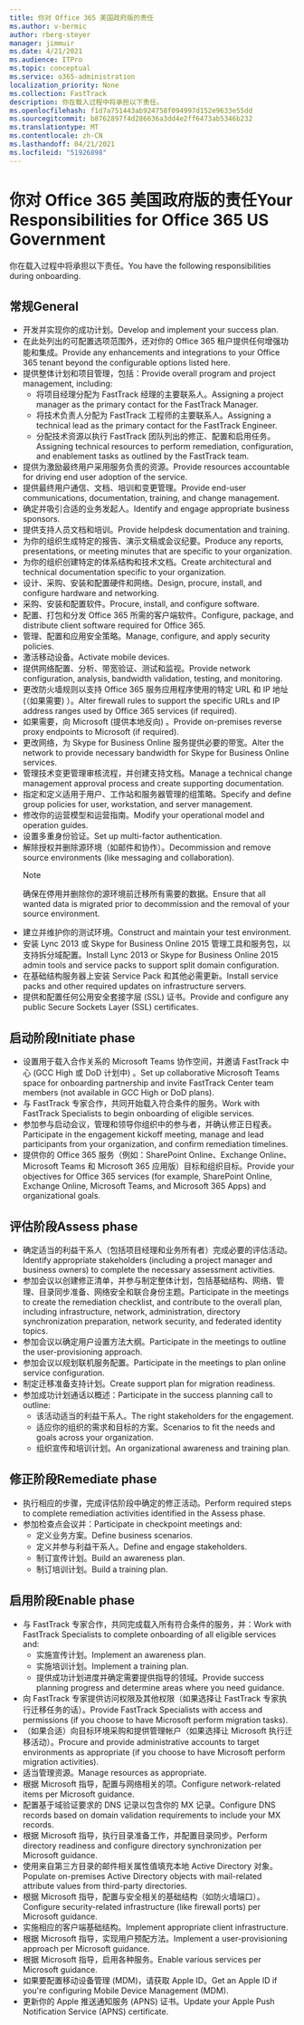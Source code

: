 ```yaml
---
title: 你对 Office 365 美国政府版的责任
ms.author: v-bermic
author: rberg-steyer
manager: jimmuir
ms.date: 4/21/2021
ms.audience: ITPro
ms.topic: conceptual
ms.service: o365-administration
localization_priority: None
ms.collection: FastTrack
description: 你在载入过程中将承担以下责任。
ms.openlocfilehash: f1d7a751443ab924758f094997d152e9633e55dd
ms.sourcegitcommit: b8762897f4d286636a3dd4e2ff6473ab5346b232
ms.translationtype: MT
ms.contentlocale: zh-CN
ms.lasthandoff: 04/21/2021
ms.locfileid: "51926898"
---
```

# <a name="your-responsibilities-for-office-365-us-government"></a><span data-ttu-id="b9619-103">你对 Office 365 美国政府版的责任</span><span class="sxs-lookup"><span data-stu-id="b9619-103">Your Responsibilities for Office 365 US Government</span></span>

<span data-ttu-id="b9619-104">你在载入过程中将承担以下责任。</span><span class="sxs-lookup"><span data-stu-id="b9619-104">You have the following responsibilities during onboarding.</span></span>
  
## <a name="general"></a><span data-ttu-id="b9619-105">常规</span><span class="sxs-lookup"><span data-stu-id="b9619-105">General</span></span>

- <span data-ttu-id="b9619-106">开发并实现你的成功计划。</span><span class="sxs-lookup"><span data-stu-id="b9619-106">Develop and implement your success plan.</span></span>   
- <span data-ttu-id="b9619-107">在此处列出的可配置选项范围外，还对你的 Office 365 租户提供任何增强功能和集成。</span><span class="sxs-lookup"><span data-stu-id="b9619-107">Provide any enhancements and integrations to your Office 365 tenant beyond the configurable options listed here.</span></span>    
- <span data-ttu-id="b9619-108">提供整体计划和项目管理，包括：</span><span class="sxs-lookup"><span data-stu-id="b9619-108">Provide overall program and project management, including:</span></span>     
  - <span data-ttu-id="b9619-109">将项目经理分配为 FastTrack 经理的主要联系人。</span><span class="sxs-lookup"><span data-stu-id="b9619-109">Assigning a project manager as the primary contact for the FastTrack Manager.</span></span>   
  - <span data-ttu-id="b9619-110">将技术负责人分配为 FastTrack 工程师的主要联系人。</span><span class="sxs-lookup"><span data-stu-id="b9619-110">Assigning a technical lead as the primary contact for the FastTrack Engineer.</span></span>  
  - <span data-ttu-id="b9619-111">分配技术资源以执行 FastTrack 团队列出的修正、配置和启用任务。</span><span class="sxs-lookup"><span data-stu-id="b9619-111">Assigning technical resources to perform remediation, configuration, and enablement tasks as outlined by the FastTrack team.</span></span>   
- <span data-ttu-id="b9619-112">提供为激励最终用户采用服务负责的资源。</span><span class="sxs-lookup"><span data-stu-id="b9619-112">Provide resources accountable for driving end user adoption of the service.</span></span>    
- <span data-ttu-id="b9619-113">提供最终用户通信、文档、培训和变更管理。</span><span class="sxs-lookup"><span data-stu-id="b9619-113">Provide end-user communications, documentation, training, and change management.</span></span>    
- <span data-ttu-id="b9619-114">确定并吸引合适的业务发起人。</span><span class="sxs-lookup"><span data-stu-id="b9619-114">Identify and engage appropriate business sponsors.</span></span>     
- <span data-ttu-id="b9619-115">提供支持人员文档和培训。</span><span class="sxs-lookup"><span data-stu-id="b9619-115">Provide helpdesk documentation and training.</span></span>     
- <span data-ttu-id="b9619-116">为你的组织生成特定的报告、演示文稿或会议纪要。</span><span class="sxs-lookup"><span data-stu-id="b9619-116">Produce any reports, presentations, or meeting minutes that are specific to your organization.</span></span>     
- <span data-ttu-id="b9619-117">为你的组织创建特定的体系结构和技术文档。</span><span class="sxs-lookup"><span data-stu-id="b9619-117">Create architectural and technical documentation specific to your organization.</span></span>     
- <span data-ttu-id="b9619-118">设计、采购、安装和配置硬件和网络。</span><span class="sxs-lookup"><span data-stu-id="b9619-118">Design, procure, install, and configure hardware and networking.</span></span>    
- <span data-ttu-id="b9619-119">采购、安装和配置软件。</span><span class="sxs-lookup"><span data-stu-id="b9619-119">Procure, install, and configure software.</span></span>     
- <span data-ttu-id="b9619-120">配置、打包和分发 Office 365 所需的客户端软件。</span><span class="sxs-lookup"><span data-stu-id="b9619-120">Configure, package, and distribute client software required for Office 365.</span></span>    
- <span data-ttu-id="b9619-121">管理、配置和应用安全策略。</span><span class="sxs-lookup"><span data-stu-id="b9619-121">Manage, configure, and apply security policies.</span></span>    
- <span data-ttu-id="b9619-122">激活移动设备。</span><span class="sxs-lookup"><span data-stu-id="b9619-122">Activate mobile devices.</span></span>    
- <span data-ttu-id="b9619-123">提供网络配置、分析、带宽验证、测试和监视。</span><span class="sxs-lookup"><span data-stu-id="b9619-123">Provide network configuration, analysis, bandwidth validation, testing, and monitoring.</span></span> 
- <span data-ttu-id="b9619-124">更改防火墙规则以支持 Office 365 服务应用程序使用的特定 URL 和 IP 地址 (（如果需要) ）。</span><span class="sxs-lookup"><span data-stu-id="b9619-124">Alter firewall rules to support the specific URLs and IP address ranges used by Office 365 services (if required).</span></span>
- <span data-ttu-id="b9619-125">如果需要，向 Microsoft (提供本地反向) 。</span><span class="sxs-lookup"><span data-stu-id="b9619-125">Provide on-premises reverse proxy endpoints to Microsoft (if required).</span></span>     
- <span data-ttu-id="b9619-126">更改网络，为 Skype for Business Online 服务提供必要的带宽。</span><span class="sxs-lookup"><span data-stu-id="b9619-126">Alter the network to provide necessary bandwidth for Skype for Business Online services.</span></span>   
- <span data-ttu-id="b9619-127">管理技术变更管理审核流程，并创建支持文档。</span><span class="sxs-lookup"><span data-stu-id="b9619-127">Manage a technical change management approval process and create supporting documentation.</span></span>    
- <span data-ttu-id="b9619-128">指定和定义适用于用户、工作站和服务器管理的组策略。</span><span class="sxs-lookup"><span data-stu-id="b9619-128">Specify and define group policies for user, workstation, and server management.</span></span>    
- <span data-ttu-id="b9619-129">修改你的运营模型和运营指南。</span><span class="sxs-lookup"><span data-stu-id="b9619-129">Modify your operational model and operation guides.</span></span>   
- <span data-ttu-id="b9619-130">设置多重身份验证。</span><span class="sxs-lookup"><span data-stu-id="b9619-130">Set up multi-factor authentication.</span></span>   
- <span data-ttu-id="b9619-131">解除授权并删除源环境（如邮件和协作）。</span><span class="sxs-lookup"><span data-stu-id="b9619-131">Decommission and remove source environments (like messaging and collaboration).</span></span> 
    > [!NOTE]
    > <span data-ttu-id="b9619-132">确保在停用并删除你的源环境前迁移所有需要的数据。</span><span class="sxs-lookup"><span data-stu-id="b9619-132">Ensure that all wanted data is migrated prior to decommission and the removal of your source environment.</span></span>   
- <span data-ttu-id="b9619-133">建立并维护你的测试环境。</span><span class="sxs-lookup"><span data-stu-id="b9619-133">Construct and maintain your test environment.</span></span>  
- <span data-ttu-id="b9619-134">安装 Lync 2013 或 Skype for Business Online 2015 管理工具和服务包，以支持拆分域配置。</span><span class="sxs-lookup"><span data-stu-id="b9619-134">Install Lync 2013 or Skype for Business Online 2015 admin tools and service packs to support split domain configuration.</span></span>    
- <span data-ttu-id="b9619-135">在基础结构服务器上安装 Service Pack 和其他必需更新。</span><span class="sxs-lookup"><span data-stu-id="b9619-135">Install service packs and other required updates on infrastructure servers.</span></span>     
- <span data-ttu-id="b9619-136">提供和配置任何公用安全套接字层 (SSL) 证书。</span><span class="sxs-lookup"><span data-stu-id="b9619-136">Provide and configure any public Secure Sockets Layer (SSL) certificates.</span></span> 
    
## <a name="initiate-phase"></a><span data-ttu-id="b9619-137">启动阶段</span><span class="sxs-lookup"><span data-stu-id="b9619-137">Initiate phase</span></span>

- <span data-ttu-id="b9619-138">设置用于载入合作关系的 Microsoft Teams 协作空间，并邀请 FastTrack 中心 (GCC High 或 DoD 计划中) 。</span><span class="sxs-lookup"><span data-stu-id="b9619-138">Set up collaborative Microsoft Teams space for onboarding partnership and invite FastTrack Center team members (not available in GCC High or DoD plans).</span></span>   
- <span data-ttu-id="b9619-139">与 FastTrack 专家合作，共同开始载入符合条件的服务。</span><span class="sxs-lookup"><span data-stu-id="b9619-139">Work with FastTrack Specialists to begin onboarding of eligible services.</span></span>    
- <span data-ttu-id="b9619-140">参加参与启动会议，管理和领导你组织中的参与者，并确认修正日程表。</span><span class="sxs-lookup"><span data-stu-id="b9619-140">Participate in the engagement kickoff meeting, manage and lead participants from your organization, and confirm remediation timelines.</span></span>    
- <span data-ttu-id="b9619-141">提供你的 Office 365 服务（例如：SharePoint Online、Exchange Online、Microsoft Teams 和 Microsoft 365 应用版）目标和组织目标。</span><span class="sxs-lookup"><span data-stu-id="b9619-141">Provide your objectives for Office 365 services (for example, SharePoint Online, Exchange Online, Microsoft Teams, and Microsoft 365 Apps) and organizational goals.</span></span>
    
## <a name="assess-phase"></a><span data-ttu-id="b9619-142">评估阶段</span><span class="sxs-lookup"><span data-stu-id="b9619-142">Assess phase</span></span>

- <span data-ttu-id="b9619-143">确定适当的利益干系人（包括项目经理和业务所有者）完成必要的评估活动。</span><span class="sxs-lookup"><span data-stu-id="b9619-143">Identify appropriate stakeholders (including a project manager and business owners) to complete the necessary assessment activities.</span></span>    
- <span data-ttu-id="b9619-144">参加会议以创建修正清单，并参与制定整体计划，包括基础结构、网络、管理、目录同步准备、网络安全和联合身份主题。</span><span class="sxs-lookup"><span data-stu-id="b9619-144">Participate in the meetings to create the remediation checklist, and contribute to the overall plan, including infrastructure, network, administration, directory synchronization preparation, network security, and federated identity topics.</span></span> 
- <span data-ttu-id="b9619-145">参加会议以确定用户设置方法大纲。</span><span class="sxs-lookup"><span data-stu-id="b9619-145">Participate in the meetings to outline the user-provisioning approach.</span></span>     
- <span data-ttu-id="b9619-146">参加会议以规划联机服务配置。</span><span class="sxs-lookup"><span data-stu-id="b9619-146">Participate in the meetings to plan online service configuration.</span></span>    
- <span data-ttu-id="b9619-147">制定迁移准备支持计划。</span><span class="sxs-lookup"><span data-stu-id="b9619-147">Create support plan for migration readiness.</span></span>    
- <span data-ttu-id="b9619-148">参加成功计划通话以概述：</span><span class="sxs-lookup"><span data-stu-id="b9619-148">Participate in the success planning call to outline:</span></span>   
  - <span data-ttu-id="b9619-149">该活动适当的利益干系人。</span><span class="sxs-lookup"><span data-stu-id="b9619-149">The right stakeholders for the engagement.</span></span>   
  - <span data-ttu-id="b9619-150">适应你的组织的需求和目标的方案。</span><span class="sxs-lookup"><span data-stu-id="b9619-150">Scenarios to fit the needs and goals across your organization.</span></span>   
  - <span data-ttu-id="b9619-151">组织宣传和培训计划。</span><span class="sxs-lookup"><span data-stu-id="b9619-151">An organizational awareness and training plan.</span></span>
    
## <a name="remediate-phase"></a><span data-ttu-id="b9619-152">修正阶段</span><span class="sxs-lookup"><span data-stu-id="b9619-152">Remediate phase</span></span>

- <span data-ttu-id="b9619-153">执行相应的步骤，完成评估阶段中确定的修正活动。</span><span class="sxs-lookup"><span data-stu-id="b9619-153">Perform required steps to complete remediation activities identified in the Assess phase.</span></span>  
- <span data-ttu-id="b9619-154">参加检查点会议并：</span><span class="sxs-lookup"><span data-stu-id="b9619-154">Participate in checkpoint meetings and:</span></span>   
  - <span data-ttu-id="b9619-155">定义业务方案。</span><span class="sxs-lookup"><span data-stu-id="b9619-155">Define business scenarios.</span></span>  
  - <span data-ttu-id="b9619-156">定义并参与利益干系人。</span><span class="sxs-lookup"><span data-stu-id="b9619-156">Define and engage stakeholders.</span></span>  
  - <span data-ttu-id="b9619-157">制订宣传计划。</span><span class="sxs-lookup"><span data-stu-id="b9619-157">Build an awareness plan.</span></span> 
  - <span data-ttu-id="b9619-158">制订培训计划。</span><span class="sxs-lookup"><span data-stu-id="b9619-158">Build a training plan.</span></span>
    
## <a name="enable-phase"></a><span data-ttu-id="b9619-159">启用阶段</span><span class="sxs-lookup"><span data-stu-id="b9619-159">Enable phase</span></span>

- <span data-ttu-id="b9619-160">与 FastTrack 专家合作，共同完成载入所有符合条件的服务，并：</span><span class="sxs-lookup"><span data-stu-id="b9619-160">Work with FastTrack Specialists to complete onboarding of all eligible services and:</span></span>  
  - <span data-ttu-id="b9619-161">实施宣传计划。</span><span class="sxs-lookup"><span data-stu-id="b9619-161">Implement an awareness plan.</span></span>   
  - <span data-ttu-id="b9619-162">实施培训计划。</span><span class="sxs-lookup"><span data-stu-id="b9619-162">Implement a training plan.</span></span>   
  - <span data-ttu-id="b9619-163">提供成功计划进度并确定需要提供指导的领域。</span><span class="sxs-lookup"><span data-stu-id="b9619-163">Provide success planning progress and determine areas where you need guidance.</span></span>  
- <span data-ttu-id="b9619-164">向 FastTrack 专家提供访问权限及其他权限（如果选择让 FastTrack 专家执行迁移任务的话）。</span><span class="sxs-lookup"><span data-stu-id="b9619-164">Provide FastTrack Specialists with access and permissions (if you choose to have Microsoft perform migration tasks).</span></span>   
- <span data-ttu-id="b9619-165">（如果合适）向目标环境采购和提供管理帐户（如果选择让 Microsoft 执行迁移活动）。</span><span class="sxs-lookup"><span data-stu-id="b9619-165">Procure and provide administrative accounts to target environments as appropriate (if you choose to have Microsoft perform migration activities).</span></span>    
- <span data-ttu-id="b9619-166">适当管理资源。</span><span class="sxs-lookup"><span data-stu-id="b9619-166">Manage resources as appropriate.</span></span>     
- <span data-ttu-id="b9619-167">根据 Microsoft 指导，配置与网络相关的项。</span><span class="sxs-lookup"><span data-stu-id="b9619-167">Configure network-related items per Microsoft guidance.</span></span>    
- <span data-ttu-id="b9619-168">配置基于域验证要求的 DNS 记录以包含你的 MX 记录。</span><span class="sxs-lookup"><span data-stu-id="b9619-168">Configure DNS records based on domain validation requirements to include your MX records.</span></span>    
- <span data-ttu-id="b9619-169">根据 Microsoft 指导，执行目录准备工作，并配置目录同步。</span><span class="sxs-lookup"><span data-stu-id="b9619-169">Perform directory readiness and configure directory synchronization per Microsoft guidance.</span></span>   
- <span data-ttu-id="b9619-170">使用来自第三方目录的邮件相关属性值填充本地 Active Directory 对象。</span><span class="sxs-lookup"><span data-stu-id="b9619-170">Populate on-premises Active Directory objects with mail-related attribute values from third-party directories.</span></span>    
- <span data-ttu-id="b9619-171">根据 Microsoft 指导，配置与安全相关的基础结构（如防火墙端口）。</span><span class="sxs-lookup"><span data-stu-id="b9619-171">Configure security-related infrastructure (like firewall ports) per Microsoft guidance.</span></span>    
- <span data-ttu-id="b9619-172">实施相应的客户端基础结构。</span><span class="sxs-lookup"><span data-stu-id="b9619-172">Implement appropriate client infrastructure.</span></span>   
- <span data-ttu-id="b9619-173">根据 Microsoft 指导，实现用户预配方法。</span><span class="sxs-lookup"><span data-stu-id="b9619-173">Implement a user-provisioning approach per Microsoft guidance.</span></span>    
- <span data-ttu-id="b9619-174">根据 Microsoft 指导，启用各种服务。</span><span class="sxs-lookup"><span data-stu-id="b9619-174">Enable various services per Microsoft guidance.</span></span>    
- <span data-ttu-id="b9619-175">如果要配置移动设备管理 (MDM)，请获取 Apple ID。</span><span class="sxs-lookup"><span data-stu-id="b9619-175">Get an Apple ID if you're configuring Mobile Device Management (MDM).</span></span>   
- <span data-ttu-id="b9619-176">更新你的 Apple 推送通知服务 (APNS) 证书。</span><span class="sxs-lookup"><span data-stu-id="b9619-176">Update your Apple Push Notification Service (APNS) certificate.</span></span>
  